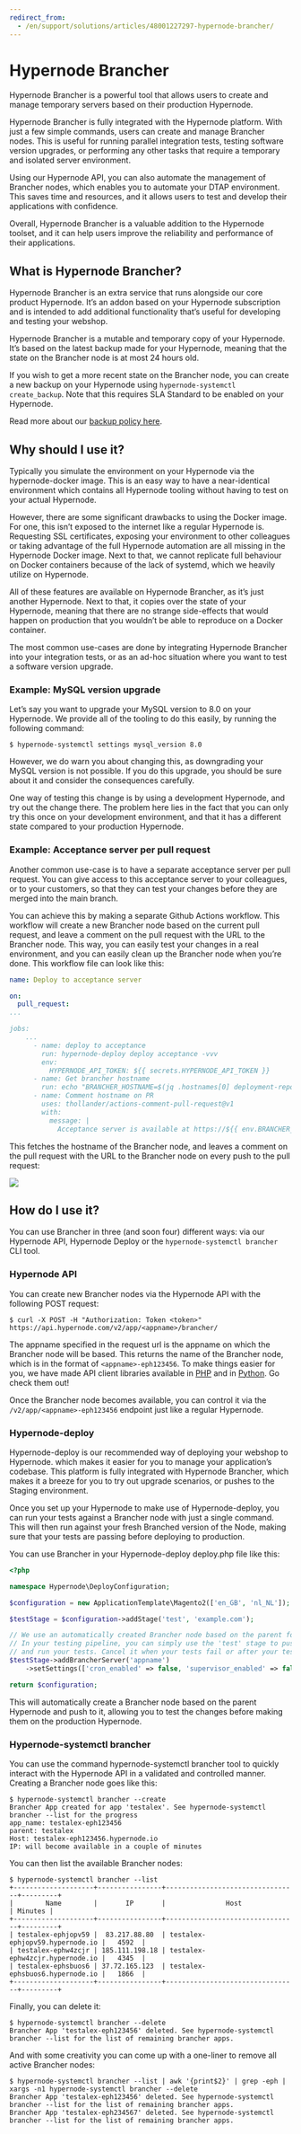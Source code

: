 ```yaml
---
redirect_from:
  - /en/support/solutions/articles/48001227297-hypernode-brancher/
---
```


<!-- source: https://support.hypernode.com/en/support/solutions/articles/48001227297-hypernode-brancher/ -->

# Hypernode Brancher

Hypernode Brancher is a powerful tool that allows users to create and manage temporary servers based on their production Hypernode.

Hypernode Brancher is fully integrated with the Hypernode platform. With just a few simple commands, users can create and manage Brancher nodes. This is useful for running parallel integration tests, testing software version upgrades, or performing any other tasks that require a temporary and isolated server environment.

Using our Hypernode API, you can also automate the management of Brancher nodes, which enables you to automate your DTAP environment. This saves time and resources, and it allows users to test and develop their applications with confidence.

Overall, Hypernode Brancher is a valuable addition to the Hypernode toolset, and it can help users improve the reliability and performance of their applications.

## What is Hypernode Brancher?

Hypernode Brancher is an extra service that runs alongside our core product Hypernode. It’s an addon based on your Hypernode subscription and is intended to add additional functionality that’s useful for developing and testing your webshop.

Hypernode Brancher is a mutable and temporary copy of your Hypernode. It’s based on the latest backup made for your Hypernode, meaning that the state on the Brancher node is at most 24 hours old.

If you wish to get a more recent state on the Brancher node, you can create a new backup on your Hypernode using `hypernode-systemctl create_backup`. Note that this requires SLA Standard to be enabled on your Hypernode.

Read more about our [backup policy here](../backups/hypernode-backup-policy.md).

## Why should I use it?

Typically you simulate the environment on your Hypernode via the hypernode-docker image. This is an easy way to have a near-identical environment which contains all Hypernode tooling without having to test on your actual Hypernode.

However, there are some significant drawbacks to using the Docker image. For one, this isn’t exposed to the internet like a regular Hypernode is. Requesting SSL certificates, exposing your environment to other colleagues or taking advantage of the full Hypernode automation are all missing in the Hypernode Docker image. Next to that, we cannot replicate full behaviour on Docker containers because of the lack of systemd, which we heavily utilize on Hypernode.

All of these features are available on Hypernode Brancher, as it’s just another Hypernode. Next to that, it copies over the state of your Hypernode, meaning that there are no strange side-effects that would happen on production that you wouldn’t be able to reproduce on a Docker container.

The most common use-cases are done by integrating Hypernode Brancher into your integration tests, or as an ad-hoc situation where you want to test a software version upgrade.

### Example: MySQL version upgrade

Let’s say you want to upgrade your MySQL version to 8.0 on your Hypernode. We provide all of the tooling to do this easily, by running the following command:

```console
$ hypernode-systemctl settings mysql_version 8.0
```

However, we do warn you about changing this, as downgrading your MySQL version is not possible. If you do this upgrade, you should be sure about it and consider the consequences carefully.

One way of testing this change is by using a development Hypernode, and try out the change there. The problem here lies in the fact that you can only try this once on your development environment, and that it has a different state compared to your production Hypernode.

### Example: Acceptance server per pull request

Another common use-case is to have a separate acceptance server per pull request. You can give access to this acceptance server to your colleagues, or to your customers, so that they can test your changes before they are merged into the main branch.

You can achieve this by making a separate Github Actions workflow. This workflow will create a new Brancher node based on the current pull request, and leave a comment on the pull request with the URL to the Brancher node. This way, you can easily test your changes in a real environment, and you can easily clean up the Brancher node when you’re done. This workflow file can look like this:

```yaml
name: Deploy to acceptance server

on:
  pull_request:
...

jobs:
    ...
      - name: deploy to acceptance
        run: hypernode-deploy deploy acceptance -vvv
        env:
          HYPERNODE_API_TOKEN: ${{ secrets.HYPERNODE_API_TOKEN }}
      - name: Get brancher hostname
        run: echo "BRANCHER_HOSTNAME=$(jq .hostnames[0] deployment-report.json -r)" >> $GITHUB_ENV
      - name: Comment hostname on PR
        uses: thollander/actions-comment-pull-request@v1
        with:
          message: |
            Acceptance server is available at https://${{ env.BRANCHER_HOSTNAME }}
```

This fetches the hostname of the Brancher node, and leaves a comment on the pull request with the URL to the Brancher node on every push to the pull request:

![](_res/UxUAfHUX6Vko63WFZAuFzs4qZ9ITqdunWA.png)

## How do I use it?

You can use Brancher in three (and soon four) different ways: via our Hypernode API, Hypernode Deploy or the `hypernode-systemctl brancher` CLI tool.

### Hypernode API

You can create new Brancher nodes via the Hypernode API with the following POST request:

```console
$ curl -X POST -H "Authorization: Token <token>" https://api.hypernode.com/v2/app/<appname>/brancher/
```

The appname specified in the request url is the appname on which the Brancher node will be based. This returns the name of the Brancher node, which is in the format of `<appname>-eph123456`. To make things easier for you, we have made API client libraries available in [PHP](https://github.com/ByteInternet/hypernode-api-php) and in [Python](https://github.com/ByteInternet/hypernode-api-python). Go check them out!

Once the Brancher node becomes available, you can control it via the `/v2/app/<appname>-eph123456` endpoint just like a regular Hypernode.

### Hypernode-deploy

Hypernode-deploy is our recommended way of deploying your webshop to Hypernode. which makes it easier for you to manage your application’s codebase. This platform is fully integrated with Hypernode Brancher, which makes it a breeze for you to try out upgrade scenarios, or pushes to the Staging environment.

Once you set up your Hypernode to make use of Hypernode-deploy, you can run your tests against a Brancher node with just a single command. This will then run against your fresh Branched version of the Node, making sure that your tests are passing before deploying to production.

You can use Brancher in your Hypernode-deploy deploy.php file like this:

```php
<?php

namespace Hypernode\DeployConfiguration;

$configuration = new ApplicationTemplate\Magento2(['en_GB', 'nl_NL']);

$testStage = $configuration->addStage('test', 'example.com');

// We use an automatically created Brancher node based on the parent for the 'test' stage.
// In your testing pipeline, you can simply use the 'test' stage to push changes to the Brancher server,
// and run your tests. Cancel it when your tests fail or after your tests pass to incur minimal costs.
$testStage->addBrancherServer('appname')
    ->setSettings(['cron_enabled' => false, 'supervisor_enabled' => false]);

return $configuration;
```

This will automatically create a Brancher node based on the parent Hypernode and push to it, allowing you to test the changes before making them on the production Hypernode.

### Hypernode-systemctl brancher

You can use the command hypernode-systemctl brancher tool to quickly interact with the Hypernode API in a validated and controlled manner. Creating a Brancher node goes like this:

```console
$ hypernode-systemctl brancher --create
Brancher App created for app 'testalex'. See hypernode-systemctl brancher --list for the progress
app_name: testalex-eph123456
parent: testalex
Host: testalex-eph123456.hypernode.io
IP: will become available in a couple of minutes
```

You can then list the available Brancher nodes:

```console
$ hypernode-systemctl brancher --list
+--------------------+----------------+---------------------------------+---------+
|        Name        |       IP       |               Host              | Minutes |
+--------------------+----------------+---------------------------------+---------+
| testalex-ephjopv59 |  83.217.88.80  | testalex-ephjopv59.hypernode.io |   4592  |
| testalex-ephw4zcjr | 185.111.198.18 | testalex-ephw4zcjr.hypernode.io |   4345  |
| testalex-ephsbuos6 | 37.72.165.123  | testalex-ephsbuos6.hypernode.io |   1866  |
+--------------------+----------------+---------------------------------+---------+
```

Finally, you can delete it:

```console
$ hypernode-systemctl brancher --delete
Brancher App 'testalex-eph123456' deleted. See hypernode-systemctl brancher --list for the list of remaining brancher apps.
```

And with some creativity you can come up with a one-liner to remove all active Brancher nodes:

```console
$ hypernode-systemctl brancher --list | awk '{print$2}' | grep -eph | xargs -n1 hypernode-systemctl brancher --delete
Brancher App 'testalex-eph123456' deleted. See hypernode-systemctl brancher --list for the list of remaining brancher apps.
Brancher App 'testalex-eph234567' deleted. See hypernode-systemctl brancher --list for the list of remaining brancher apps.
```

